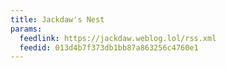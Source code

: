 ```yaml
---
title: Jackdaw's Nest
params:
  feedlink: https://jackdaw.weblog.lol/rss.xml
  feedid: 013d4b7f373db1bb87a863256c4760e1
---
```

